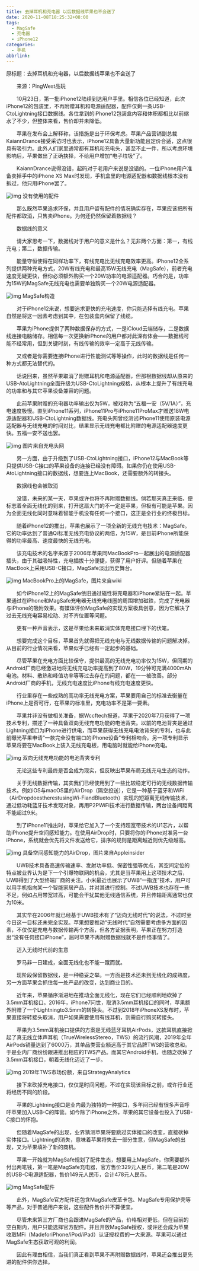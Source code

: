 ```yaml
---
title: 去掉耳机和充电器 以后数据线苹果也不会送了
date: 2020-11-08T18:25:32+08:00
tags:
  - MagSafe
  - 充电器
  - iPhone12
categories:
  - 手机
abbrlink:
---
```


原标题：去掉耳机和充电器，以后数据线苹果也不会送了

　　来源：PingWest品玩

　　10月23日，第一批iPhone12陆续到达用户手里。相信各位已经知道，此次iPhone12的包装里，不再附赠耳机和电源适配器，配件仅剩一条USB-CtoLightning接口数据线。各位拿到的iPhone12包装盒内容和体积都相比以前缩水了不少，但整体来看，售价却并未降低。

　　苹果在发布会上解释称，该措施是出于环保考虑。苹果产品营销副总裁KaiannDrance接受采访时也表示，iPhone12具备大量新功能且定价合适，这点很具有吸引力。此外人们家里通常都有耳机和充电头，甚至不止一件，所以考虑环境影响后，苹果做出了正确抉择，不给用户增加“电子垃圾”了。

　　KaiannDrance说得没错，起码对于老用户来说是没错的。一位iPhone用户准备卖掉手中的iPhone XS Max时发现，手机盒里的电源适配器和数据线根本没有拆过，他只用iPhone罢了。

![img](https://cdn.jsdelivr.net/gh/yakeing/Documentation@main/Hexo/images/6a81-kcaeqzw9469564.jpg)
没有使用的配件

　　那么既然苹果追求环保，并且用户留有配件的情况确实存在，苹果应该把所有配件都取消，只售卖iPhone。为何还仍然保留着数据线？

　　数据线的意义

　　请大家思考一下，数据线对于用户的意义是什么？无非两个方面：第一，有线充电；第二，数据传输。

　　能量守恒使得在同样功率下，有线充电比无线充电效率更高。iPhone12全系列提供两种充电方式，20W有线充电和最高15W无线充电（MagSafe），前者充电速度无疑更快，但你必须额外购买一个20W功率的电源适配器。巧合的是，功率为15W的MagSafe无线充电也需要单独购买一个20W电源适配器。

![img](https://cdn.jsdelivr.net/gh/yakeing/Documentation@main/Hexo/images/77f3-kcaeqzw9472425.jpg)
MagSafe构造

　　对于iPhone12来说，想要追求更快的充电速度，你只能选择有线充电。苹果自然是将这一因素考虑到其中，在包装盒内保留了线缆。

　　苹果为iPhone提供了两种数据保存的方式，一是iCloud云端储存，二是数据线连接电脑储存。相信每一次更换新iPhone的用户都对此深有体会——数据线可能不经常用，但到关键时刻，有线传输的效率一定高于无线传输。

　　又或者是你需要连接iPhone进行性能测试等等操作，此时的数据线是任何一种方式都无法替代的。

　　话说回来，虽然苹果取消了附赠耳机和电源适配器，但那根数据线却从原来的USB-AtoLightning全面升级为USB-CtoLightning规格，从根本上提升了有线充电的功率和与其它苹果设备兼容的问题。

　　此前苹果附赠的充电器功率输出仅为5W，被戏称为“五福一安（5V/1A）”，充电速度极慢。直到iPhone11系列，iPhone11Pro与iPhone11ProMax才赠送18W电源适配器和USB-CtoLightning数据线。充电头网曾经测试iPhone11使用原装电源适配器与无线充电的时间对比，结果显示无线充电都比附赠的电源适配器速度更快。五福一安不送也罢。

![img](https://cdn.jsdelivr.net/gh/yakeing/Documentation@main/Hexo/images/4c23-kcaeqzw9444870.jpg)
图片来自充电头网

　　另一方面，由于升级到了USB-CtoLightning接口，iPhone12与MacBook等只提供USB-C接口的苹果设备的连接已经没有障碍。如果你仍在使用USB-AtoLightning接口的数据线，想要连上MacBook，还需要额外的转接头。

　　数据线也会被取消

　　没错，未来的某一天，苹果或许也将不再附赠数据线。倘若那天真正来临，便标志着全面无线化的到来，打开这扇大门的不一定是苹果，但极有可能是苹果。因为全面无线化同时意味着智能手机没有任何一个接口，这正是全行业的终极目标。

　　随着iPhone12的推出，苹果也展示了一项全新的无线充电技术：MagSafe。它的功率达到了普通Qi标准无线充电协议的两倍，为15W，是目前iPhone所能获得的功率最高、速度最快的无线充电。

　　该充电技术的名字来源于2006年苹果同MacBookPro一起展出的电源适配器插头，由于其磁吸特性，充电插拔十分便捷，获得了用户好评。但随着苹果在MacBook上采用USB-C接口，MagSafe淡出历史舞台。

![img](https://cdn.jsdelivr.net/gh/yakeing/Documentation@main/Hexo/images/2b2c-kcaeqzw9444875.jpg)
MacBookPro上的MagSafe，图片来自wiki

　　如今iPhone12上的MagSafe依旧通过磁性将充电器和iPhone紧贴在一起。苹果通过在iPhone和MagSafe充电器无线充电线圈的周围增加磁铁，完成了充电器与iPhone的吸附效果。有媒体评价MagSafe的实现方案极具创意，因为它解决了过去无线充电容易松动、对不齐位置等问题。

　　更有一种声音表示，这是苹果给未来取消实体充电接口埋下的伏笔。

　　想要完成这个目标，苹果首先就得把无线充电与无线数据传输的问题解决掉。从目前的行业情况来看，苹果似乎已经有一定起步的基础。

　　尽管苹果在充电方面比较保守，提供最高的无线充电功率仅为15W，但同期的Android厂商已经激进地将无线充电功率提高到了80W，19分钟可充满4000mAh电池。材料、散热和峰值功率等等过去存在的问题，都在一一被改善。部分Android厂商的手机，无线充电速度比iPhone有线充电速度更快。

　　行业里存在一些成熟的高功率无线充电方案，苹果要用自己的标准去衡量在iPhone上是否可行，在苹果的标准里，充电功率不是第一要素。

　　苹果并非没有做相关准备，据Wccftech报道，苹果于2020年7月获得了一项技术专利，描述了一种具备双向无线充电功能的电池背夹。以前的电池背夹是通过Lightning接口为iPhone进行供电，而苹果获得无线充电电池背夹的专利，也与此前曝光苹果申请“一款完全没有端口的iPhone设备”专利相吻合。另一项专利显示苹果将要在MacBook上装入无线充电板，用电脑时就能给iPhone充电。

![img](https://cdn.jsdelivr.net/gh/yakeing/Documentation@main/Hexo/images/e72e-kcaeqzw9444940.jpg)
双向无线充电功能的电池背夹专利

　　无论这些专利最终是否会成为现实，但反映出苹果布局无线充电生态的动作。

　　关于无线数据传输，其实我们已经使用到了一些比较稳定可行的无线数据传输技术。例如iOS与macOS里的AirDrop（隔空投送），它是一种基于蓝牙和WiFi（AirDropdoestherestusingWi-FiandBluetooth）实现的短距离无线传输技术，通过低功耗蓝牙技术发现对象，再用P2PWiFi技术进行数据传输，两台设备间距离不能超过9米。

　　到了iPhone11推出时，苹果给它加入了一个支持超宽带技术的U1芯片，以帮助iPhone提升空间感知能力。在使用AirDrop时，只要将你的iPhone对准另一台iPhone，系统就会优先将文件发送给它，排序的规则是距离越近则优先级越高。

![img](https://cdn.jsdelivr.net/gh/yakeing/Documentation@main/Hexo/images/63fa-kcaeqzw9444941.jpg)
具备空间感知能力的AirDrop，图片来自Appleinsider

　　UWB技术具备高速传输速率、发射功率低、保密性强等优点，其空间定位的特点被业界认为是下一个引爆物联网的机会，尤其是当苹果用上这项技术之后，UWB得到了大型终端厂商的关注。小米最近也展示了UWB“一指连”技术，用户可以用手机指向某一个智能家居产品，并对其进行控制。不过UWB技术也存在一些不足，例如占用带宽过高，可能会干扰其他无线通信系统，并且传输距离通常也仅为10米。

　　其实早在2006年就已经基于UWB技术有了“迈向无线时代”的说法，不过时至今日这一目标还未完全实现。苹果想要推动“无线时代”自然需要考虑多方面的因素，不仅仅是充电与数据传输两个方面，但各方证据表明，苹果正在努力打造出“没有任何接口iPhone”，届时苹果不再附赠数据线就不是件怪事情了。

　　迈入无线时代前的生意

　　罗马非一日建成，全面无线化也不能一蹴而就。

　　现阶段保留数据线，是一种稳妥之举。一方面是技术还未到无线化的成熟度，另一方面苹果会抓住每一处产品的改变，达到商业目的。

　　近年来，苹果循序渐进地在推动全面无线化，现在它们已经顺利地砍掉了3.5mm耳机接口。2016年，iPhone7问世，取消3.5mm耳机接口的同时，苹果额外附赠了一个Lightningto3.5mm的转换头。不过到2018年iPhoneXS发布时，苹果直接将转接头取消，用户如果需要使用有线耳机，则需自行购买转接头。

　　苹果为3.5mm耳机接口提供的方案是无线蓝牙耳机AirPods，这款耳机直接掀起了真无线立体声耳机（TrueWirelessStereo，TWS）的流行风潮，2019年全年AirPods销量达到了6000万，其单品类营业额远高于其它品牌TWS的营收总和。于是业内厂商纷纷跟进推出相应的TWS产品。而其它Android手机，也随之砍掉了3.5mm耳机接口，朝着无线化迈近了一步。

![img](https://cdn.jsdelivr.net/gh/yakeing/Documentation@main/Hexo/images/7da6-kcaeqzw9445061.jpg)
2019年TWS市场份额，来自StrategyAnalytics

　　接下来砍掉充电接口，仅仅是时间问题，不过在实现该目标之前，或许行业还将经历不同的阶段。

　　苹果的Lightning接口是业内最为独特的一种接口，多年间已经有很多声音呼吁苹果加入USB-C的阵营。如今除了iPhone之外，苹果的其它设备也投入了USB-C接口的怀抱。

　　但随着MagSafe的出现，业界猜测苹果将要跳过实体接口的改变，直接砍掉实体接口。Lightning的消失，意味着苹果将失去一部分生意，但MagSafe的出现，又为苹果填补了新的商机。

　　苹果一开始就为MagSafe规划了配件生态，想要用上MagSafe，你需要额外付出两笔钱，第一笔是MagSafe充电器，官方售价329元人民币，第二笔是20W的USB-C电源适配器，售价149元人民币，合计478元人民币。

![img](https://cdn.jsdelivr.net/gh/yakeing/Documentation@main/Hexo/images/9f1b-kcaeqzw9474002.png)
MagSafe配件

　　此外，MagSafe官方配件还包含MagSafe皮革卡包、MagSafe专用保护壳等等产品，对于普通用户来说，这些配件售价并不算便宜。

　　尽管未来第三方厂商也会跟进MagSafe的产品，价格相对更低，但在目前的空白期内，用户只能选择官方配件。并且开放MagSafe授权，或许还会成为苹果收取MFi（MadeforiPhone/iPod/iPad）认证授权费的一大来源。苹果可以通过MagSafe生态获取可观的利润。

　　因此有理由相信，当我们真正看到苹果不再附赠数据线时，苹果还会推出更先进的配件供你选择。